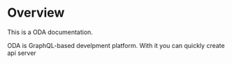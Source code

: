 # Overview 

This is a ODA documentation.

ODA is GraphQL-based develpment platform. With it you can quickly create api server